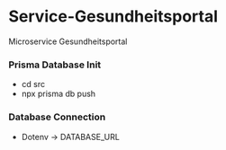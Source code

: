 # Service-Gesundheitsportal
Microservice Gesundheitsportal

### Prisma Database Init
- cd src
- npx prisma db push 

### Database Connection
- Dotenv -> DATABASE_URL